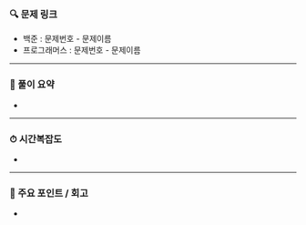### 🔍 문제 링크
- 백준 : 문제번호 - 문제이름
- 프로그래머스 : 문제번호 - 문제이름

---

### 📝 풀이 요약
<!-- 어떤 접근 방식으로 풀었는지 간단하게 설명해 주세요 -->

-

---

### ⏱ 시간복잡도
<!-- 대략적인 시간 복잡도 작성 -->

-

---

### 📌 주요 포인트 / 회고
<!-- 어려웠던 점, 배운 점, 개선할 점 등 간단히 -->

- 
